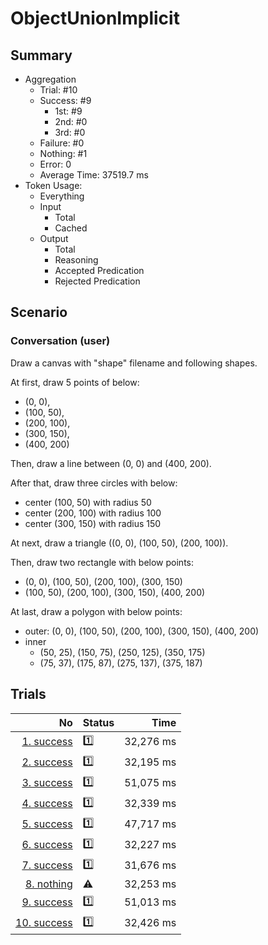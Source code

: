# ObjectUnionImplicit
## Summary
  - Aggregation
    - Trial: #10
    - Success: #9
      - 1st: #9
      - 2nd: #0
      - 3rd: #0
    - Failure: #0
    - Nothing: #1
    - Error: 0
    - Average Time: 37519.7 ms
  - Token Usage:
    - Everything
    - Input
      - Total
      - Cached
    - Output
      - Total
      - Reasoning
      - Accepted Predication
      - Rejected Predication

## Scenario
### Conversation (user)
Draw a canvas with "shape" filename and following shapes.

At first, draw 5 points of below:

  - (0, 0),
  - (100, 50),
  - (200, 100),
  - (300, 150),
  - (400, 200)

Then, draw a line between (0, 0) and (400, 200).

After that, draw three circles with below:

  - center (100, 50) with radius 50
  - center (200, 100) with radius 100
  - center (300, 150) with radius 150

At next, draw a triangle ((0, 0), (100, 50), (200, 100)).

Then, draw two rectangle with below points:

  - (0, 0), (100, 50), (200, 100), (300, 150)
  - (100, 50), (200, 100), (300, 150), (400, 200)

At last, draw a polygon with below points:

  - outer: (0, 0), (100, 50), (200, 100), (300, 150), (400, 200)
  - inner
    - (50, 25), (150, 75), (250, 125), (350, 175)
    - (75, 37), (175, 87), (275, 137), (375, 187)

## Trials
No | Status | Time
---:|:-------|------:
[1. success](./trials/1.success.json) | 1️⃣ | 32,276 ms
[2. success](./trials/2.success.json) | 1️⃣ | 32,195 ms
[3. success](./trials/3.success.json) | 1️⃣ | 51,075 ms
[4. success](./trials/4.success.json) | 1️⃣ | 32,339 ms
[5. success](./trials/5.success.json) | 1️⃣ | 47,717 ms
[6. success](./trials/6.success.json) | 1️⃣ | 32,227 ms
[7. success](./trials/7.success.json) | 1️⃣ | 31,676 ms
[8. nothing](./trials/8.nothing.json) | ⚠️ | 32,253 ms
[9. success](./trials/9.success.json) | 1️⃣ | 51,013 ms
[10. success](./trials/10.success.json) | 1️⃣ | 32,426 ms

